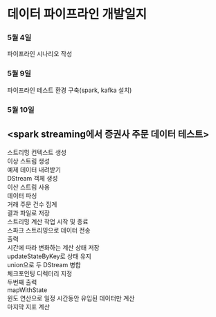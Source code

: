 # 데이터 파이프라인 개발일지
### 5월 4일
파이프라인 시나리오 작성

### 5월 9일
파이프라인 테스트 환경 구축(spark, kafka 설치)

### 5월 10일
## <spark streaming에서 증권사 주문 데이터 테스트>
스트리밍 컨텍스트 생성  
이상 스트림 생성  
	예제 데이터 내려받기  
	DStream 객체 생성  
이산 스트림 사용  
	데이터 파싱  
	거래 주문 건수 집계  
결과 파일로 저장  
스트리밍 계산 작업 시작 및 종료  
	스파크 스트리밍으로 데이터 전송  
	출력  
시간에 따라 변화하는 계산 상태 저장  
	updateStateByKey로 상태 유지  
	union으로 두 DStream 병합  
	체크포인팅 디렉터리 지정  
	두번째 출력  
	mapWithState  
윈도 연산으로 일정 시간동안 유입된 데이터만 계산  
	마지막 지표 계산  
